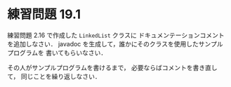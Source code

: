 # 練習問題 19.1
練習問題 2.16 で作成した `LinkedList` クラスに
ドキュメンテーションコメントを追加しなさい．
javadoc を生成して，誰かにそのクラスを使用したサンプルプログラムを
書いてもらいなさい．

その人がサンプルプログラムを書けるまで，
必要ならばコメントを書き直して，
同じことを繰り返しなさい．
